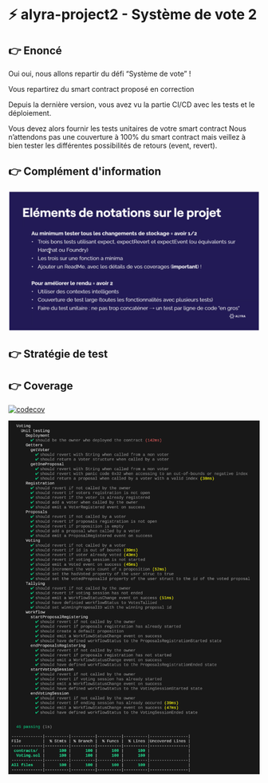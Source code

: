 # ⚡️ alyra-project2 - Système de vote 2

## :point_right: Enoncé

Oui oui, nous allons repartir du défi “Système de vote” !

Vous repartirez du smart contract proposé en correction

Depuis la dernière version, vous avez vu la partie CI/CD avec les tests et le déploiement.

Vous devez alors fournir les tests unitaires de votre smart contract Nous n’attendons pas une couverture à 100% du smart contract mais veillez à bien tester les différentes possibilités de retours (event, revert).

## :point_right: Complément d'information

![alt text](./resources/screenshot.png)

## :point_right: Stratégie de test

## :point_right: Coverage

[![codecov](https://codecov.io/gh/manthis/alyra-project2/graph/badge.svg?token=RCE9F2AA3K)](https://codecov.io/gh/manthis/alyra-project2)

![alt text](./resources/coverage.png)
